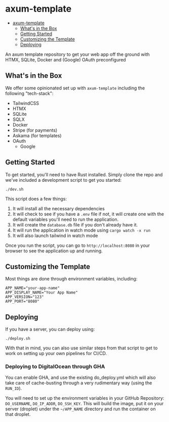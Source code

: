 # axum-template

<!--toc:start-->
- [axum-template](#axum-template)
  - [What's in the Box](#whats-in-the-box)
  - [Getting Started](#getting-started)
  - [Customizing the Template](#customizing-the-template)
  - [Deploying](#deploying)
<!--toc:end-->

An axum template repository to get your web app off the ground with HTMX,
SQLite, Docker and (Google) OAuth preconfigured

## What's in the Box

We offer some opinionated set up with `axum-template` including the following "tech-stack":

- TailwindCSS
- HTMX
- SQLite
- SQLX
- Docker
- Stripe (for payments)
- Askama (for templates)
- OAuth
  - Google

## Getting Started

To get started, you'll need to have Rust installed. Simply clone the repo and
we've included a development script to get you started:

```shell
./dev.sh
```

This script does a few things:

1. It will install all the necessary dependencies
2. It will check to see if you have a `.env` file if not, it will create one
with the default variables you'll need to run the application.
3. It will create the `database.db` file if you don't already have it.
4. It will run the application in watch mode using `cargo watch -x run`
5. It will also launch tailwind in watch mode

Once you run the script, you can go to `http://localhost:8080` in your browser
to see the application up and running.

## Customizing the Template

Most things are done through environment variables, including:

```env
APP_NAME="your-app-name"
APP_DISPLAY_NAME="Your App Name"
APP_VERSION="123"
APP_PORT="8080"
```

## Deploying

If you have a server, you can deploy using:

```shell
./deploy.sh
```

With that in mind, you can also use similar steps from that script to get to work
on setting up your own pipelines for CI/CD.

### Deploying to DigitalOcean through GHA
You can enable GHA, and use the existing do_deploy.yml which will also
take care of cache-busting through a very rudimentary way (using the `RUN_ID`).

You will need to set up the environment variables in your GitHub Repository:
`DO_USERNAME`, `DO_IP_ADDR`, `DO_SSH_KEY`. This will build the image,
put it on your server (droplet) under the `~/APP_NAME` directory and 
run the container on that droplet.


